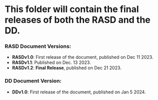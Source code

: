 # This folder will contain the final releases of both the RASD and the DD.

### RASD Document Versions:

- **RASDv1.0**: First release of the document, published on Dec 11 2023.
- **RASDv1.1**: Published on Dec. 13 2023.
- **RASDv1.2**: **Final Release**, published on Dec 21 2023.

### DD Document Version:

- **DDv1.0**: First release of the document, published on Jan 5 2024.
